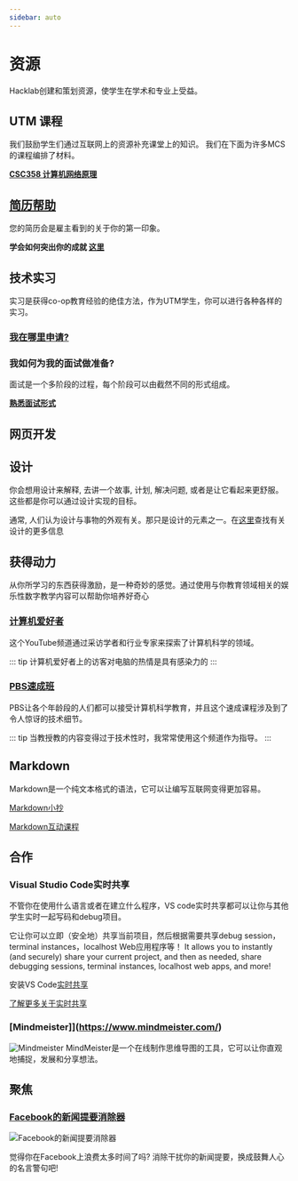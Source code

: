 ```yaml
---
sidebar: auto
---
```


# 资源

Hacklab创建和策划资源，使学生在学术和专业上受益。
<!-- ## Free Packs for Students -->


## UTM 课程

我们鼓励学生们通过互联网上的资源补充课堂上的知识。
我们在下面为许多MCS的课程编排了材料。

**[CSC358 计算机网络原理](/zh/resources/csc358)**


## [简历帮助](/zh/resources/resume-help)

您的简历会是雇主看到的关于你的第一印象。 

**学会如何突出你的成就 [这里](/zh/resources/resume-help)**

## 技术实习

实习是获得co-op教育经验的绝佳方法，作为UTM学生，你可以进行各种各样的实习。 

### [我在哪里申请?](/zh/resources/internship-apps)

### 我如何为我的面试做准备?

面试是一个多阶段的过程，每个阶段可以由截然不同的形式组成。

[__熟悉面试形式__](https://yangshun.github.io/tech-interview-handbook/interview-formats)

## 网页开发


## 设计

你会想用设计来解释, 去讲一个故事, 计划, 解决问题, 或者是让它看起来更舒服。这些都是你可以通过设计实现的目标。

通常, 人们认为设计与事物的外观有关。那只是设计的元素之一。在[这里](/zh/resources/design)查找有关设计的更多信息

## 获得动力


从你所学​​习的东西获得激励，是一种奇妙的感觉。通过使用与你教育领域相关的娱乐性数字教学内容可以帮助你培养好奇心

### [计算机爱好者](https://www.youtube.com/user/Computerphile)

这个YouTube频道通过采访学者和行业专家来探索了计算机科学的领域。

::: tip
计算机爱好者上的访客对电脑的热情是具有感染力的
::: 

### [PBS速成班](https://www.youtube.com/watch?v=tpIctyqH29Q&list=PL8dPuuaLjXtNlUrzyH5r6jN9ulIgZBpdo)

PBS让各个年龄段的人们都可以接受计算机科学教育，并且这个速成课程涉及到了令人惊讶的技术细节。

::: tip
当教授教的内容变得过于技术性时，我常常使用这个频道作为指导。
:::  

## Markdown

Markdown是一个纯文本格式的语法，它可以让编写互联网变得更加容易。

[Markdown小抄](https://github.com/adam-p/markdown-here/wiki/Markdown-Cheatsheet)

[Markdown互动课程](https://www.markdowntutorial.com/lesson/1/)

## 合作    

### Visual Studio Code实时共享

不管你在使用什么语言或者在建立什么程序，VS code实时共享都可以让你与其他学生实时一起写码和debug项目。

它让你可以立即（安全地）共享当前项目，然后根据需要共享debug session，terminal instances，localhost Web应用程序等！
It allows you to instantly (and securely) share your current project, and then as needed, share debugging sessions, terminal instances, localhost web apps, and more! 

安装VS Code[实时共享](https://docs.microsoft.com/en-us/visualstudio/liveshare/#install-visual-studio-live-share)

[了解更多关于实时共享](https://docs.microsoft.com/en-us/visualstudio/liveshare/faq)

### [Mindmeister]](https://www.mindmeister.com/)

![Mindmeister](./mindmeister.png)
MindMeister是一个在线制作思维导图的工具，它可以让你直观地捕捉，发展和分享想法。

## 聚焦

### [Facebook的新闻提要消除器](https://chrome.google.com/webstore/detail/news-feed-eradicator-for/fjcldmjmjhkklehbacihaiopjklihlgg)

![Facebook的新闻提要消除器](./fb-newsfeed-eradicator.jpg)

觉得你在Facebook上浪费太多时间了吗? 消除干扰你的新闻提要，换成鼓舞人心的名言警句吧!


